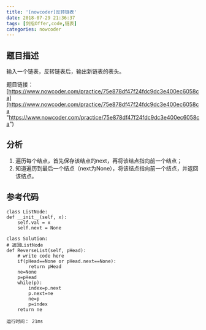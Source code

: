 ```yaml
---
title: '[nowcoder]反转链表'
date: 2018-07-29 21:36:37
tags: [剑指Offer,code,链表]
categories: nowcoder
---
```


## 题目描述

输入一个链表，反转链表后，输出新链表的表头。

题目链接： [https://www.nowcoder.com/practice/75e878df47f24fdc9dc3e400ec6058ca](https://www.nowcoder.com/practice/75e878df47f24fdc9dc3e400ec6058ca "https://www.nowcoder.com/practice/75e878df47f24fdc9dc3e400ec6058ca")

<!-- more -->

## 分析

1. 遍历每个结点，首先保存该结点的next，再将该结点指向前一个结点；
2. 知道遍历到最后一个结点（next为None），将该结点指向前一个结点，并返回该结点。

## 参考代码

	class ListNode:
    def __init__(self, x):
        self.val = x
        self.next = None

	class Solution:
    # 返回ListNode
    def ReverseList(self, pHead):
        # write code here
        if(pHead==None or pHead.next==None):
            return pHead
        ne=None
        p=pHead
        while(p):
            index=p.next
            p.next=ne
            ne=p
            p=index
        return ne

	运行时间： 21ms